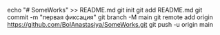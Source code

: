 echo "# SomeWorks" >> README.md 
git init
git add README.md 
git commit -m "первая фиксация"
git branch -M main
git remote add origin https://github.com/BolAnastasiya/SomeWorks.git
git push -u origin main

